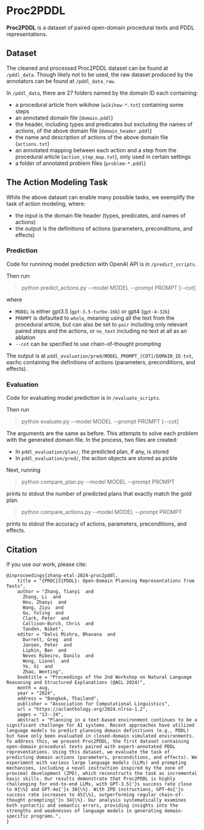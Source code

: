 # Proc2PDDL
**Proc2PDDL** is a dataset of paired open-domain procedural texts and PDDL representations. 

## Dataset
The cleaned and processed Proc2PDDL dataset can be found at `/pddl_data`. Though likely not to be used, the raw dataset produced by the annotators can be found at `/pddl_data_raw`.

In `/pddl_data`, there are 27 folders named by the domain ID each containing:
- a procedural article from wikihow (`wikihow-*.txt`) containing some steps
- an annotated domain file (`domain.pddl`)
- the header, including types and predicates but excluding the names of actions, of the above domain file (`domain_header.pddl`)
- the name and description of actions of the above domain file (`actions.txt`)
- an annotated mapping between each action and a step from the procedural article (`action_step_map.txt`), only used in certain settings
- a folder of annotated problem files (`problem-*.pddl`)

## The Action Modeling Task
While the above dataset can enable many possible tasks, we exemplify the task of action modeling, where:
- the input is the domain file header (types, predicates, and names of actions)
- the output is the definitions of actions (parameters, preconditions, and effects)

### Prediction
Code for runninng model prediction with OpenAI API is in `/predict_scripts`.

Then run:
> python predict_actions.py --model MODEL --prompt PROMPT [--cot]

where
- `MODEL` is either gpt3.5 (`gpt-3.5-turbo-16k`) or gpt4 (`gpt-4-32k`)
- `PROMPT` is defaulted to `whole`, meaning using all the text from the procedural article, but can also be set to `pair` including only relevant paired steps and the actions, or `no_text` including no text at all as an ablation
- `--cot` can be specified to use chain-of-thought prompting

The output is at `pddl_evaluation/pred/MODEL_PROMPT_[COT]/DOMAIN_ID.txt`, eachc containing the definitions of actions (parameters, preconditions, and effects).

### Evaluation
Code for evaluating model prediction is in `/evaluate_scripts`.

Then run
> python evaluate.py --model MODEL --prompt PROMPT [--cot]

The arguments are the same as before. This attempts to solve each problem with the generated domain file. In the process, two files are created:
- In `pddl_evaluation/plan/`, the predicted plan, if any, is stored
- In `pddl_evaluation/pred/`, the action objects are stored as pickle

Next, running
> python compare_plan.py --model MODEL --prompt PROMPT

prints to stdout the number of predicted plans that exactly match the gold plan.

> python compare_actions.py --model MODEL --prompt PROMPT

prints to stdout the accuracy of actions, parameters, preconditions, and effects.

## Citation
If you use our work, please cite:

```
@inproceedings{zhang-etal-2024-proc2pddl,
    title = "{PROC}2{PDDL}: Open-Domain Planning Representations from Texts",
    author = "Zhang, Tianyi  and
      Zhang, Li  and
      Hou, Zhaoyi  and
      Wang, Ziyu  and
      Gu, Yuling  and
      Clark, Peter  and
      Callison-Burch, Chris  and
      Tandon, Niket",
    editor = "Dalvi Mishra, Bhavana  and
      Durrett, Greg  and
      Jansen, Peter  and
      Lipkin, Ben  and
      Neves Ribeiro, Danilo  and
      Wong, Lionel  and
      Ye, Xi  and
      Zhao, Wenting",
    booktitle = "Proceedings of the 2nd Workshop on Natural Language Reasoning and Structured Explanations (@ACL 2024)",
    month = aug,
    year = "2024",
    address = "Bangkok, Thailand",
    publisher = "Association for Computational Linguistics",
    url = "https://aclanthology.org/2024.nlrse-1.2",
    pages = "13--24",
    abstract = "Planning in a text-based environment continues to be a significant challenge for AI systems. Recent approaches have utilized language models to predict planning domain definitions (e.g., PDDL) but have only been evaluated in closed-domain simulated environments. To address this, we present Proc2PDDL, the first dataset containing open-domain procedural texts paired with expert-annotated PDDL representations. Using this dataset, we evaluate the task of predicting domain actions (parameters, preconditions, and effects). We experiment with various large language models (LLMs) and prompting mechanisms, including a novel instruction inspired by the zone of proximal development (ZPD), which reconstructs the task as incremental basic skills. Our results demonstrate that Proc2PDDL is highly challenging for end-to-end LLMs, with GPT-3.5{'}s success rate close to 0{\%} and GPT-4o{'}s 38{\%}. With ZPD instructions, GPT-4o{'}s success rate increases to 45{\%}, outperforming regular chain-of-thought prompting{'}s 34{\%}. Our analysis systematically examines both syntactic and semantic errors, providing insights into the strengths and weaknesses of language models in generating domain-specific programs.",
}
```
